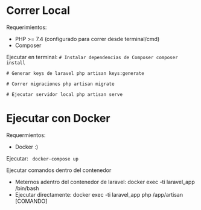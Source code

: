 # Correr Local

Requerimientos: 
- PHP >= 7.4 (configurado para correr desde terminal/cmd)
- Composer

Ejecutar en terminal:
`# Instalar dependencias de Composer
composer install` 

`# Generar keys de laravel
php artisan keys:generate` 

`# Correr migraciones
php artisan migrate `



`# Ejecutar servidor local
php artisan serve`


# Ejecutar con Docker

Requermientos:
- Docker :)

Ejecutar:
` docker-compose up`

Ejecutar comandos dentro del contenedor
- Meternos adentro del contenedor de laravel: docker exec -ti laravel_app /bin/bash
-  Ejecutar directamente: docker exec -ti laravel_app php /app/artisan [COMANDO]
